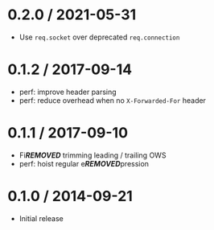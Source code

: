0.2.0 / 2021-05-31
==================

  * Use `req.socket` over deprecated `req.connection`

0.1.2 / 2017-09-14
==================

  * perf: improve header parsing
  * perf: reduce overhead when no `X-Forwarded-For` header

0.1.1 / 2017-09-10
==================

  * Fi***REMOVED*** trimming leading / trailing OWS
  * perf: hoist regular e***REMOVED***pression

0.1.0 / 2014-09-21
==================

  * Initial release
